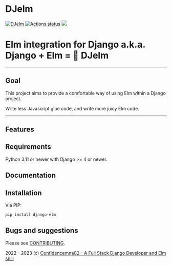 # DJelm

[![DJelm](https://img.shields.io/endpoint?url=https://raw.githubusercontent.com/Confidenceman02/django-elm/main/assets/badge/v0.json)](https://github.com/Confidenceman02/django-elm)
[![Actions status](https://Confidenceman02.github.io/djelm/workflows/CI/badge.svg)](https://github.com/Confidenceman02/django-elm/actions)
[![](https://img.shields.io/badge/license-MIT-blue)](https://github.com/Confidenceman02/django-elm/blob/main/LICENSE)

# Elm integration for Django a.k.a. Django + Elm = 💚 DJelm

---

## Goal

This project aims to provide a comfortable way of using Elm within a Django project.

Write less Javascript glue code, and write more juicy Elm code.

---

## Features

## Requirements

Python 3.11 or newer with Django >= 4 or newer.

## Documentation

## Installation

Via PIP:

```bash
pip install django-elm
```

## Bugs and suggestions

Please see [CONTRIBUTING](CONTRIBUTING.md).

2022 - 2023 (c) [Confidencemna02 - A Full Stack Django Developer and Elm shill](#)
